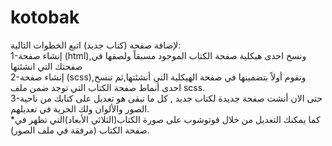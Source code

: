 # kotobak
لإضافة صفحة (كتاب جديد) اتبع الخطوات التالية:<br>
1-إنشاء صفحة (html),ونسخ احدى هيكلية صفحة الكتاب الموجود مسبقاً ولصقها في صفحتك التي انشئتها<br>
2-إنشاء صفحة (scss),وتقوم أولاً بتضمينها في صفحة الهيكلية التي أنشئتها,ثم تنسخ احدى أنماط صفحة الكتاب التي توجد ضمن ملف scss.<br>
3-حتى الان أنشت صفحة جديدة لكتاب جديد , كل ما تبقى هو تعديل على كتابك من ناحية الصور والألوان ولك الحرية في تعديلهم.<br>
*كما يمكنك التعديل من خلال فوتوشوب على صورة الكتاب(الثلاثي الأبعاد)التي تظهر في صفحة الكتاب (مرفقة في ملف الصور).
